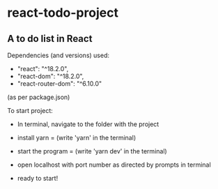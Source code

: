 # react-todo-project

## A to do list in React

Dependencies (and versions) used:

- "react": "^18.2.0",
- "react-dom": "^18.2.0",
- "react-router-dom": "^6.10.0"

(as per package.json)

To start project:

- In terminal, navigate to the folder with the project

- install yarn = (write 'yarn' in the terminal)

- start the program = (write 'yarn dev' in the terminal)

- open localhost with port number as directed by prompts in terminal

- ready to start!
